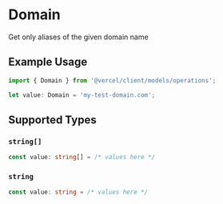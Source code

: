 # Domain

Get only aliases of the given domain name

## Example Usage

```typescript
import { Domain } from '@vercel/client/models/operations';

let value: Domain = 'my-test-domain.com';
```

## Supported Types

### `string[]`

```typescript
const value: string[] = /* values here */
```

### `string`

```typescript
const value: string = /* values here */
```
